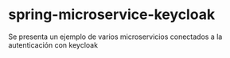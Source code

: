 # spring-microservice-keycloak

Se presenta un ejemplo de varios microservicios conectados a la autenticación con keycloak
